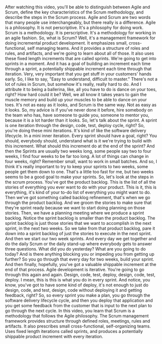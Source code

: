 After watching this video, you'll be able to distinguish between Agile and
Scrum, define the key characteristics of the Scrum methodology, and describe the
steps in the Scrum process. Agile and Scrum are two words that many people use
interchangeably, but there really is a difference. Agile is a philosophy. It is
not perscriptive.  It's a philosophy for doing work. Scrum is a methodology. It
is perscriptive. It's a methodology for working in an agile fashion. So, what is
Scrum? Well, it's a management framework for doing incremental product
development. It emphasizes small, cross-functional, self managing teams. And it
provides a structure of roles and rules, and artifacts, and we're going to learn
about all of those. It also uses these fixed length increments that are called
sprints. We're going to get into sprints in a moment. And it has a goal of
building an increment each time through a sprint, a potentially shippable
increment each time through that iteration. Very, very important that you get
stuff in your customers' hands early. So, I like to say, "Easy to understand,
difficult to master." There's not a lot of rules in Scrum, but somehow it's
really, really hard to do.  And I attribute it to being a ballerina, like, all
you have to do is dance on your toes, right? How hard could it be? Well, we all
know it takes years to gain the muscle memory and build up your muscles to be
able to dance on your toes. It's not as easy as it looks, and Scrum is the same
way. Not as easy as it looks. So, my advice is if you've never done it before,
hire somebody on the team who has, have someone to guide you, someone to mentor
you, because it is a lot harder than it looks. So, let's talk about the sprint.
A sprint is one iteration through the design, code, test, deploy cycle, right?
So, you're doing these mini iterations. It's kind of like the software delivery
lifecycle. In a mini inner iteration. Every sprint should have a goal, right?
You should, everybody should, understand what is it we're trying to build with
this increment. What should this increment do at the end of the sprint? And then
the Sprints are usually two weeks long, some people say two to four weeks, I
find four weeks to be far too long. A lot of things can change in four weeks,
right? Remember small, want to work in small batches. And so, I think it's
really important to try to keep your sprints to two weeks, some people get them
down to one. That's a little too fast for me, but two weeks seems to be a good
goal to make your sprints.  So, let's look at the steps in the scrum process.
You've got the product backlog.  This is the list of all the stories of
everything you ever want to do with your product. This is it, this is
everything, it's kind of your to-do list of everything you might want to do.
Then we've got something called backlog refinement, that's when we go through
the product backlog. And we groom the stories to make sure that they're sprint
ready because we want to start doing planning on those stories. Then, we have a
planning meeting where we produce a sprint backlog. Notice the sprint backlog is
smaller than the product backlog. The sprint backlog is just those stories that
we want to accomplish in the next sprint, in the next two weeks. So we take from
that product backlog, pare it down into a sprint backlog of just the stories to
execute in the next sprint. And then we start our two week sprints. And every
day we get together and do the daily Scrum or the daily stand-up where everybody
gets to answer three questions. What did you do yesterday? What are you going to
do today? And is there anything blocking you or impeding you from getting up
further? So you go through that every day for two weeks, build your sprint. And
then finally, hopefully, you've got a valuable shippable increment at the end of
that process. Agile development is iterative. You're going to go through this
again and again. Design, code, test, deploy, design, code, test, deploy. I mean,
this is this is what you do in every sprint. And notice, you know, you've got to
have some kind of deploy, it's not enough to just do design, code, and test,
design, code without deploying it and getting feedback, right? So, so every
sprint you make a plan, you go through the software delivery lifecycle cycle,
and then you deploy that application and you get some feedback from the customer
that is input to the next plan to go through the next cycle. In this video, you
learn that Scrum is a methodology that follows the Agile philosophy.  The Scrum
management framework provides structure through defined roles, meetings, rules
and artifacts. It also prescribes small cross-functional, self-organizing teams.
Uses fixed length iterations called sprints, and produces a potentially
shippable product increment with every iteration.